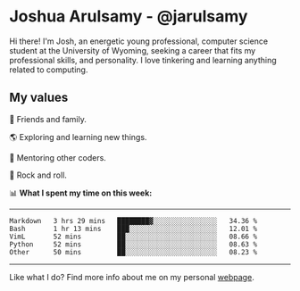 # Joshua Arulsamy - @jarulsamy

Hi there! I'm Josh, an energetic young professional, computer science student at the University of Wyoming, seeking a career that fits my professional skills, and personality. I love tinkering and learning anything related to computing.

## My values

:yellow_heart: Friends and family.

:earth_americas: Exploring and learning new things.

:book: Mentoring other coders.

:guitar: Rock and roll.

:bar_chart: **What I spent my time on this week:**

------
<!--START_SECTION:waka-->
```text
Markdown   3 hrs 29 mins   ████████▓░░░░░░░░░░░░░░░░   34.36 % 
Bash       1 hr 13 mins    ███░░░░░░░░░░░░░░░░░░░░░░   12.01 % 
VimL       52 mins         ██░░░░░░░░░░░░░░░░░░░░░░░   08.66 % 
Python     52 mins         ██░░░░░░░░░░░░░░░░░░░░░░░   08.63 % 
Other      50 mins         ██░░░░░░░░░░░░░░░░░░░░░░░   08.23 % 
```
<!--END_SECTION:waka-->
------

Like what I do? Find more info about me on my personal [webpage](https://arulsamy.me).

